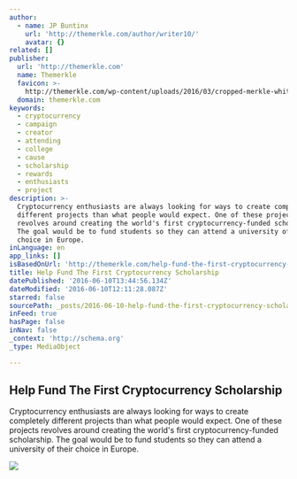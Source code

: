 ```yaml
---
author:
  - name: JP Buntinx
    url: 'http://themerkle.com/author/writer10/'
    avatar: {}
related: []
publisher:
  url: 'http://themerkle.com'
  name: Themerkle
  favicon: >-
    http://themerkle.com/wp-content/uploads/2016/03/cropped-merkle-white-1-192x192.png
  domain: themerkle.com
keywords:
  - cryptocurrency
  - campaign
  - creator
  - attending
  - college
  - cause
  - scholarship
  - rewards
  - enthusiasts
  - project
description: >-
  Cryptocurrency enthusiasts are always looking for ways to create completely
  different projects than what people would expect. One of these projects
  revolves around creating the world's first cryptocurrency-funded scholarship.
  The goal would be to fund students so they can attend a university of their
  choice in Europe.
inLanguage: en
app_links: []
isBasedOnUrl: 'http://themerkle.com/help-fund-the-first-cryptocurrency-scholarship/'
title: Help Fund The First Cryptocurrency Scholarship
datePublished: '2016-06-10T13:44:56.134Z'
dateModified: '2016-06-10T12:11:28.087Z'
starred: false
sourcePath: _posts/2016-06-10-help-fund-the-first-cryptocurrency-scholarship.md
inFeed: true
hasPage: false
inNav: false
_context: 'http://schema.org'
_type: MediaObject

---
```

<article style=""><h1>Help Fund The First Cryptocurrency Scholarship</h1><p>Cryptocurrency enthusiasts are always looking for ways to create completely different projects than what people would expect. One of these projects revolves around creating the world's first cryptocurrency-funded scholarship. The goal would be to fund students so they can attend a university of their choice in Europe.</p><img src="http://themerkle.com/wp-content/uploads/2016/06/shutterstock_346620902.jpg" /></article>